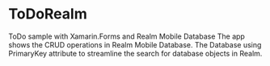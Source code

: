 # ToDoRealm
ToDo sample with Xamarin.Forms and Realm Mobile Database
The app shows the CRUD operations in Realm Mobile Database.
The Database using PrimaryKey attribute to streamline the search for database objects in Realm.

